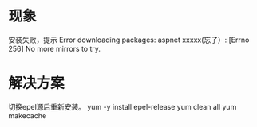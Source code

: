 # 现象
安装失败，提示
Error downloading packages:
  aspnet xxxxx(忘了）: [Errno 256] No more mirrors to try.

# 解决方案
切换epel源后重新安装。
yum -y install epel-release
yum clean all
yum makecache
